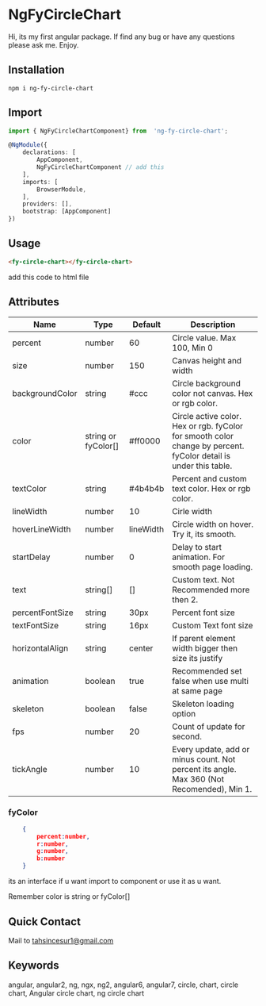 
# NgFyCircleChart

Hi, its my first angular package. If find any bug or have any questions please ask me. Enjoy.


## Installation

  

    npm i ng-fy-circle-chart

  
  
## Import

  ```ts
  import { NgFyCircleChartComponent} from  'ng-fy-circle-chart';
   ```
  
```ts
@NgModule({
	declarations: [
		AppComponent,
		NgFyCircleChartComponent // add this
	],
	imports: [
		BrowserModule,
	],
	providers: [],
	bootstrap: [AppComponent]
})
```


## Usage
  
```html
<fy-circle-chart></fy-circle-chart>
```

add this code to html file



## Attributes

	
| Name | Type | Default | Description |
|--|--|--|--|
| percent | number | 60 | Circle value. Max 100, Min 0 |
|size|number|150|Canvas height and width
|backgroundColor|string|#ccc|Circle background color not canvas. Hex or rgb color.
|color|string or fyColor[]|#ff0000|Circle active color. Hex or rgb. fyColor for smooth color change by percent. fyColor detail is under this table.
|textColor|string|#4b4b4b|Percent and custom text color. Hex or rgb color.
|lineWidth|number|10|Cirle width
|hoverLineWidth|number|lineWidth|Circle width on hover. Try it, its smooth.
|startDelay|number|0|Delay to start animation. For smooth page loading.
|text|string[]|[]|Custom text. Not Recommended more then 2.
|percentFontSize|string|30px|Percent font size
|textFontSize|string|16px|Custom Text font size
|horizontalAlign|string|center|If parent element width bigger then size its justify
|animation|boolean|true|Recommended set false when use multi at same page 
|skeleton|boolean|false|Skeleton loading option
|fps|number|20|Count of update for second.
|tickAngle|number|10|Every update, add or minus count. Not percent its angle. Max 360 (Not Recomended), Min 1.

### fyColor
```json
	{
		percent:number,
		r:number,
		g:number,
		b:number
	}
```
its an interface if u want  import to component or use it as u want.

Remember color is string or fyColor[]

	

## Quick Contact

Mail to tahsincesur1@gmail.com

## Keywords
angular, angular2, ng, ngx, ng2, angular6, angular7, circle, chart, circle chart, Angular circle chart, ng circle chart
